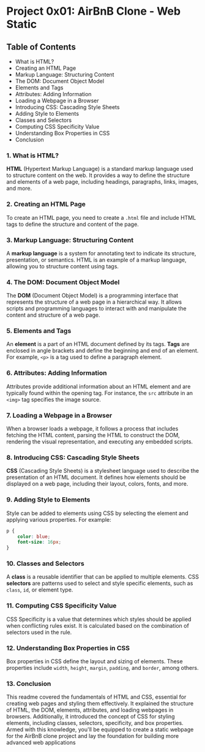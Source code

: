 # Project 0x01: AirBnB Clone - Web Static
## Table of Contents
 - What is HTML?
 - Creating an HTML Page
 - Markup Language: Structuring Content
 - The DOM: Document Object Model
 - Elements and Tags
 - Attributes: Adding Information
 - Loading a Webpage in a Browser
 - Introducing CSS: Cascading Style Sheets
 - Adding Style to Elements
 - Classes and Selectors
 - Computing CSS Specificity Value
 - Understanding Box Properties in CSS
 - Conclusion
### 1. What is HTML?
**HTML** (Hypertext Markup Language) is a standard markup language used to structure content on the web. It provides a way to define the structure and elements of a web page, including headings, paragraphs, links, images, and more.

### 2. Creating an HTML Page
To create an HTML page, you need to create a `.html` file and include HTML tags to define the structure and content of the page.

### 3. Markup Language: Structuring Content
A **markup language** is a system for annotating text to indicate its structure, presentation, or semantics. HTML is an example of a markup language, allowing you to structure content using tags.

### 4. The DOM: Document Object Model
The **DOM** (Document Object Model) is a programming interface that represents the structure of a web page in a hierarchical way. It allows scripts and programming languages to interact with and manipulate the content and structure of a web page.

### 5. Elements and Tags
An **element** is a part of an HTML document defined by its tags. **Tags** are enclosed in angle brackets and define the beginning and end of an element. For example, `<p>` is a tag used to define a paragraph element.

### 6. Attributes: Adding Information
Attributes provide additional information about an HTML element and are typically found within the opening tag. For instance, the `src` attribute in an `<img>` tag specifies the image source.

### 7. Loading a Webpage in a Browser
When a browser loads a webpage, it follows a process that includes fetching the HTML content, parsing the HTML to construct the DOM, rendering the visual representation, and executing any embedded scripts.

### 8. Introducing CSS: Cascading Style Sheets
**CSS** (Cascading Style Sheets) is a stylesheet language used to describe the presentation of an HTML document. It defines how elements should be displayed on a web page, including their layout, colors, fonts, and more.

### 9. Adding Style to Elements
Style can be added to elements using CSS by selecting the element and applying various properties. For example:

```css
p {
    color: blue;
    font-size: 16px;
}
```
### 10. Classes and Selectors
A **class** is a reusable identifier that can be applied to multiple elements. CSS **selectors** are patterns used to select and style specific elements, such as `class`, `id`, or element type.

### 11. Computing CSS Specificity Value
CSS Specificity is a value that determines which styles should be applied when conflicting rules exist. It is calculated based on the combination of selectors used in the rule.

### 12. Understanding Box Properties in CSS
Box properties in CSS define the layout and sizing of elements. These properties include `width`, `height`, `margin`, `padding`, and `border`, among others.

### 13. Conclusion
This readme covered the fundamentals of HTML and CSS, essential for creating web pages and styling them effectively. It explained the structure of HTML, the DOM, elements, attributes, and loading webpages in browsers. Additionally, it introduced the concept of CSS for styling elements, including classes, selectors, specificity, and box properties. Armed with this knowledge, you'll be equipped to create a static webpage for the AirBnB clone project and lay the foundation for building more advanced web applications
